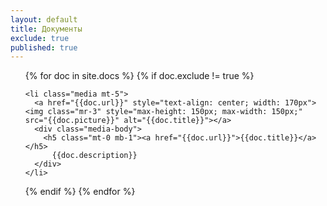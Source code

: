 ```yaml
---
layout: default
title: Документы
exclude: true
published: true
---
```


<ul class="list-unstyled">
{% for doc in site.docs %}
  {% if doc.exclude != true %}

    <li class="media mt-5">
      <a href="{{doc.url}}" style="text-align: center; width: 170px"><img class="mr-3" style="max-height: 150px; max-width: 150px;" src="{{doc.picture}}" alt="{{doc.title}}"></a>
      <div class="media-body">
        <h5 class="mt-0 mb-1"><a href="{{doc.url}}">{{doc.title}}</a></h5>
          {{doc.description}}
      </div>
    </li>

  {% endif %}
{% endfor %}
</ul>
